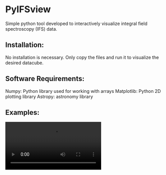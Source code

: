 # PyIFSview
Simple python tool developed to interactively visualize integral field spectroscopy (IFS) data.

## Installation:
No installation is necessary. Only copy the files  and run it to visualize the desired datacube.

## Software Requirements:

Numpy: Python library used for working with arrays
Matplotlib: Python 2D plotting library
Astropy: astronomy library

## Examples:

![](Example_PyIFSview.mp4 "Example video using CALIFA data")
